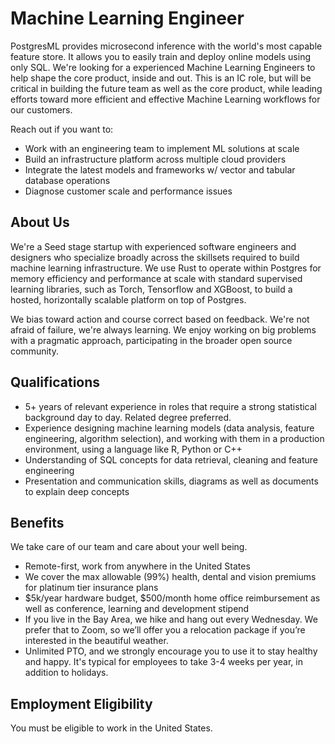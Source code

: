 # Machine Learning Engineer

PostgresML provides microsecond inference with the world's most capable feature store. It allows you to easily train and deploy online models using only SQL. We're looking for a experienced Machine Learning Engineers to help shape the core product, inside and out. This is an IC role, but will be critical in building the future team as well as the core product, while leading efforts toward more efficient and effective Machine Learning workflows for our customers.

Reach out if you want to:

* Work with an engineering team to implement ML solutions at scale
* Build an infrastructure platform across multiple cloud providers
* Integrate the latest models and frameworks w/ vector and tabular database operations
* Diagnose customer scale and performance issues

## About Us

We're a Seed stage startup with experienced software engineers and designers who specialize broadly across the skillsets required to build machine learning infrastructure. We use Rust to operate within Postgres for memory efficiency and performance at scale with standard supervised learning libraries, such as Torch, Tensorflow and XGBoost, to build a hosted, horizontally scalable platform on top of Postgres.

We bias toward action and course correct based on feedback. We're not afraid of failure, we're always learning. We enjoy working on big problems with a pragmatic approach, participating in the broader open source community.

## Qualifications

* 5+ years of relevant experience in roles that require a strong statistical background day to day. Related degree preferred.
* Experience designing machine learning models (data analysis, feature engineering, algorithm selection), and working with them in a production environment, using a language like R, Python or C++
* Understanding of SQL concepts for data retrieval, cleaning and feature engineering
* Presentation and communication skills, diagrams as well as documents to explain deep concepts

## Benefits

We take care of our team and care about your well being.

* Remote-first, work from anywhere in the United States
* We cover the max allowable (99%) health, dental and vision premiums for platinum tier insurance plans
* $5k/year hardware budget, $500/month home office reimbursement as well as conference, learning and development stipend
* If you live in the Bay Area, we hike and hang out every Wednesday. We prefer that to Zoom, so we’ll offer you a relocation package if you’re interested in the beautiful weather.
* Unlimited PTO, and we strongly encourage you to use it to stay healthy and happy. It's typical for employees to take 3-4 weeks per year, in addition to holidays.

## Employment Eligibility

You must be eligible to work in the United States.
